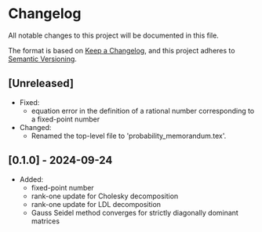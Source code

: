 # Changelog

All notable changes to this project will be documented in this file.

The format is based on [Keep a Changelog](https://keepachangelog.com/en/1.0.0/),
and this project adheres to [Semantic Versioning](https://semver.org/spec/v2.0.0.html).

## [Unreleased]

- Fixed:
  - equation error in the definition of a rational number corresponding to a fixed-point number
- Changed:
  - Renamed the top-level file to 'probability_memorandum.tex'.

## [0.1.0] - 2024-09-24

- Added:
  - fixed-point number
  - rank-one update for Cholesky decomposition
  - rank-one update for LDL decomposition
  - Gauss Seidel method converges for strictly diagonally dominant matrices
